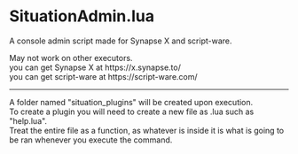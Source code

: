 # SituationAdmin.lua
A console admin script made for Synapse X and script-ware.<br>
<p>
May not work on other executors.<br>
you can get Synapse X at https://x.synapse.to/<br>
you can get script-ware at https://script-ware.com/<br>
</p>
<hr>
<p>
A folder named "situation_plugins" will be created upon execution.<br>
To create a plugin you will need to create a new file as <command_name>.lua such as "help.lua".<br>
Treat the entire file as a function, as whatever is inside it is what is going to be ran whenever you execute the command.
</p>
